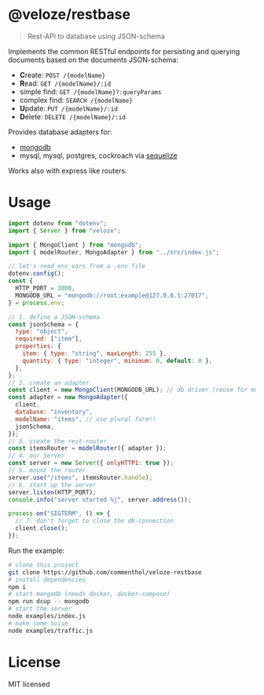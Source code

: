# @veloze/restbase

> Rest-API to database using JSON-schema

Implements the common RESTful endpoints for persisting and querying documents 
based on the documents JSON-schema:

- **C**reate: `POST /{modelName}`
- **R**ead: `GET /{modelName}/:id`
- simple find: `GET /{modelName}?:queryParams`
- complex find: `SEARCH /{modelName}`
- **U**pdate: `PUT /{modelName}/:id`
- **D**elete: `DELETE /{modelName}/:id`

Provides database adapters for:

- [mongodb](https://www.mongodb.com/docs/drivers/node/current/)
- mysql, mysql, postgres, cockroach via [sequelize](https://sequelize.org/)

Works also with express like routers.

# Usage

```js
import dotenv from "dotenv";
import { Server } from "veloze";

import { MongoClient } from "mongodb";
import { modelRouter, MongoAdapter } from "../src/index.js";

// let's read env vars from a .env file
dotenv.config();
const {
  HTTP_PORT = 3000,
  MONGODB_URL = "mongodb://root:example@127.0.0.1:27017",
} = process.env;

// 1. define a JSON-schema
const jsonSchema = {
  type: "object",
  required: ["item"],
  properties: {
    item: { type: "string", maxLength: 255 },
    quantity: { type: "integer", minimum: 0, default: 0 },
  },
};
// 2. create an adapter
const client = new MongoClient(MONGODB_URL); // db driver (reuse for multiple data object)
const adapter = new MongoAdapter({
  client,
  database: "inventory",
  modelName: "items", // use plural form!!
  jsonSchema,
});
// 3. create the rest-router
const itemsRouter = modelRouter({ adapter });
// 4. our Server
const server = new Server({ onlyHTTP1: true });
// 5. mount the router
server.use("/items", itemsRouter.handle);
// 6. start up the server
server.listen(HTTP_PORT);
console.info("server started %j", server.address());

process.on("SIGTERM", () => {
  // 7. don't forget to close the db-connection
  client.close();
});
```

Run the example:

```sh
# clone this project
git clone https://github.com/commenthol/veloze-restbase
# install dependencies
npm i
# start mongodb (needs docker, docker-compose)
npm run dcup -- mongodb
# start the server
node examples/index.js
# make some noise
node examples/traffic.js
```

# License

MIT licensed
